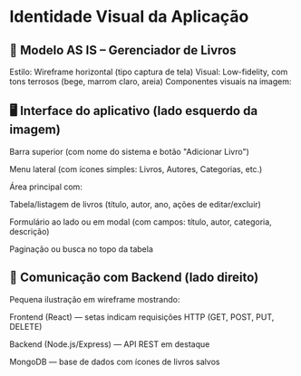 # Identidade Visual da Aplicação 

## 🎨 Modelo AS IS – Gerenciador de Livros
Estilo: Wireframe horizontal (tipo captura de tela)
Visual: Low-fidelity, com tons terrosos (bege, marrom claro, areia)
Componentes visuais na imagem:

## 🖥️ Interface do aplicativo (lado esquerdo da imagem)
Barra superior (com nome do sistema e botão "Adicionar Livro")

Menu lateral (com ícones simples: Livros, Autores, Categorias, etc.)

Área principal com:

Tabela/listagem de livros (título, autor, ano, ações de editar/excluir)

Formulário ao lado ou em modal (com campos: título, autor, categoria, descrição)

Paginação ou busca no topo da tabela

## 🔁 Comunicação com Backend (lado direito)
Pequena ilustração em wireframe mostrando:

Frontend (React) — setas indicam requisições HTTP (GET, POST, PUT, DELETE)

Backend (Node.js/Express) — API REST em destaque

MongoDB — base de dados com ícones de livros salvos
